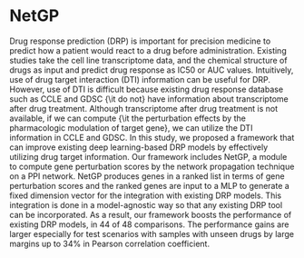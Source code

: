 # NetGP


Drug response prediction (DRP) is important for precision medicine to predict how a patient would react to a drug before administration. 
Existing studies take the cell line transcriptome data, and the chemical structure of drugs as input and predict drug response as IC50 or AUC values. 
Intuitively, use of drug target interaction (DTI) information can be useful for DRP.
However, use of DTI is difficult because existing drug response database such as CCLE and GDSC {\it do not} have information about transcriptome after drug treatment.
Although transcriptome after drug treatment is not available, if we can compute {\it the perturbation effects by the pharmacologic modulation of target gene}, we can utilize the DTI information in CCLE and GDSC.
In this study, we proposed a framework that can improve existing deep learning-based DRP models by effectively utilizing drug target information.
Our framework includes NetGP, a module to compute gene perturbation scores by the network propagation technique on a PPI network.
NetGP produces genes in a ranked list in terms of gene perturbation scores and the ranked genes are input to a MLP to generate a fixed dimension vector for the integration with existing DRP models.
This integration is done in a model-agnostic way so that any existing DRP tool can be incorporated.
As a result, our framework boosts the performance of existing DRP models, in 44 of 48 comparisons. The performance gains are larger especially for test scenarios with samples with unseen drugs by large margins up to 34\% in Pearson correlation coefficient.
